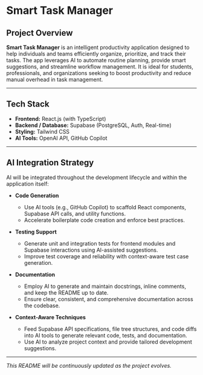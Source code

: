 # Smart Task Manager

## Project Overview

**Smart Task Manager** is an intelligent productivity application designed to help individuals and teams efficiently organize, prioritize, and track their tasks. The app leverages AI to automate routine planning, provide smart suggestions, and streamline workflow management. It is ideal for students, professionals, and organizations seeking to boost productivity and reduce manual overhead in task management.

---

## Tech Stack

- **Frontend:** React.js (with TypeScript)
- **Backend / Database:** Supabase (PostgreSQL, Auth, Real-time)
- **Styling:** Tailwind CSS
- **AI Tools:** OpenAI API, GitHub Copilot

---

## AI Integration Strategy

AI will be integrated throughout the development lifecycle and within the application itself:

- **Code Generation**
  - Use AI tools (e.g., GitHub Copilot) to scaffold React components, Supabase API calls, and utility functions.
  - Accelerate boilerplate code creation and enforce best practices.

- **Testing Support**
  - Generate unit and integration tests for frontend modules and Supabase interactions using AI-assisted suggestions.
  - Improve test coverage and reliability with context-aware test case generation.

- **Documentation**
  - Employ AI to generate and maintain docstrings, inline comments, and keep the README up to date.
  - Ensure clear, consistent, and comprehensive documentation across the codebase.

- **Context-Aware Techniques**
  - Feed Supabase API specifications, file tree structures, and code diffs into AI tools to generate relevant code, tests, and documentation.
  - Use AI to analyze project context and provide tailored development suggestions.

---

*This README will be continuously updated as the project evolves.*